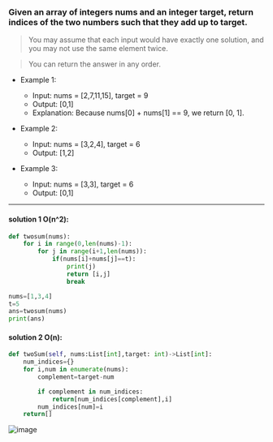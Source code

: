 ### Given an array of integers nums and an integer target, return indices of the two numbers such that they add up to target.

> You may assume that each input would have exactly one solution, and you may not use the same element twice.

> You can return the answer in any order.

- Example 1:
    - Input: nums = [2,7,11,15], target = 9
    - Output: [0,1]
    - Explanation: Because nums[0] + nums[1] == 9, we return [0, 1].

- Example 2:
    - Input: nums = [3,2,4], target = 6
    - Output: [1,2]

- Example 3:
    - Input: nums = [3,3], target = 6
    - Output: [0,1]
---
#### solution 1 O(n^2):
```py
def twosum(nums):
    for i in range(0,len(nums)-1):
        for j in range(i+1,len(nums)):
            if(nums[i]+nums[j]==t):
                print(j)
                return [i,j]
                break

nums=[1,3,4]
t=5
ans=twosum(nums)
print(ans)
```
#### solution 2 O(n):
```py
def twoSum(self, nums:List[int],target: int)->List[int]:
    num_indices={}
    for i,num in enumerate(nums):
        complement=target-num

        if complement in num_indices:
            return[num_indices[complement],i]
        num_indices[num]=i
    return[]
```
![image](/assets/image.avif)